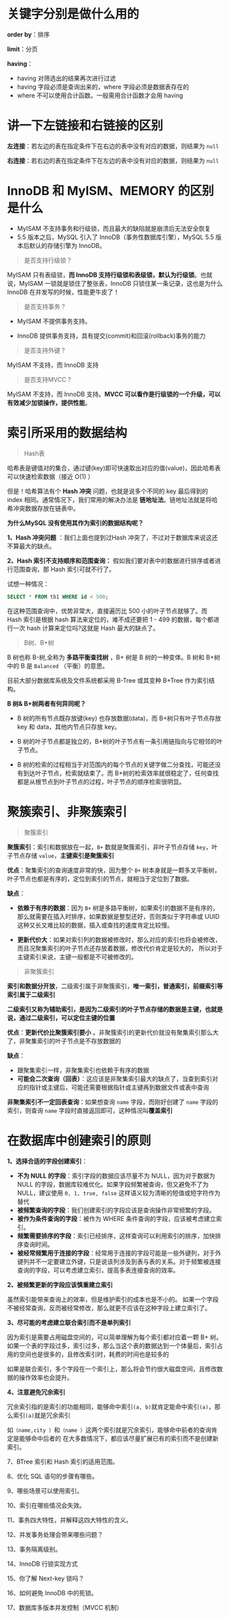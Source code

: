 # 关键字分别是做什么用的

**order by**：排序

**limit**：分页

**having**：

* having 对筛选出的结果再次进行过滤
* having 字段必须是查询出来的，where 字段必须是数据表存在的
* where 不可以使用合计函数。一般需用合计函数才会用 having



# 讲一下左链接和右链接的区别

**左连接**：若左边的表在指定条件下在右边的表中没有对应的数据，则结果为 `null` 

**右连接**：若右边的表在指定条件下在左边的表中没有对应的数据，则结果为 `null` 



# InnoDB 和 MyISM、MEMORY 的区别是什么

* MyISAM 不支持事务和行级锁，而且最大的缺陷就是崩溃后无法安全恢复
* 5.5 版本之后，MySQL 引入了 InnoDB（事务性数据库引擎），MySQL 5.5 版本后默认的存储引擎为 InnoDB。

> 是否支持行级锁？

MyISAM 只有表级锁，**而 InnoDB 支持行级锁和表级锁，默认为行级锁**。也就说，MyISAM 一锁就是锁住了整张表，InnoDB 只锁住某一条记录，这也是为什么 InnoDB 在并发写的时候，性能更牛皮了！

> 是否支持事务？

* MyISAM 不提供事务支持。

* InnoDB 提供事务支持，具有提交(commit)和回滚(rollback)事务的能力

> 是否支持外键？

MyISAM 不支持，而 InnoDB 支持

> 是否支持MVCC？

MyISAM 不支持，而 InnoDB 支持。**MVCC 可以看作是行级锁的一个升级，可以有效减少加锁操作，提供性能**。



# 索引所采用的数据结构

> Hash表

哈希表是键值对的集合，通过键(key)即可快速取出对应的值(value)，因此哈希表可以快速检索数据（接近 O(1) ）

但是！哈希算法有个 **Hash 冲突** 问题，也就是说多个不同的 key 最后得到的 index 相同。通常情况下，我们常用的解决办法是 **链地址法**。链地址法就是将哈希冲突数据存放在链表中。

**为什么MySQL 没有使用其作为索引的数据结构呢？**

**1、Hash 冲突问题** ：我们上面也提到过Hash 冲突了，不过对于数据库来说这还不算最大的缺点。

**2、Hash 索引不支持顺序和范围查询：** 假如我们要对表中的数据进行排序或者进行范围查询，那 Hash 索引可就不行了。

试想一种情况：

```sql
SELECT * FROM tb1 WHERE id < 500;
```

在这种范围查询中，优势非常大，直接遍历比 500 小的叶子节点就够了。而 Hash 索引是根据 hash 算法来定位的，难不成还要把 1 - 499 的数据，每个都进行一次 hash 计算来定位吗?这就是 Hash 最大的缺点了。

> B树、B+树

B 树也称 B-树,全称为 **多路平衡查找树** ，B+ 树是 B 树的一种变体。B 树和 B+树中的 B 是 `Balanced` （平衡）的意思。

目前大部分数据库系统及文件系统都采用 B-Tree 或其变种 B+Tree 作为索引结构。

**B 树& B+树两者有何异同呢？** 

* B 树的所有节点既存放键(key) 也存放数据(data)，而 B+树只有叶子节点存放 key 和 data，其他内节点只存放 key。

* B 树的叶子节点都是独立的，B+树的叶子节点有一条引用链指向与它相邻的叶子节点。

* B 树的检索的过程相当于对范围内的每个节点的关键字做二分查找，可能还没有到达叶子节点，检索就结束了。而 B+树的检索效率就很稳定了，任何查找都是从根节点到叶子节点的过程，叶子节点的顺序检索很明显。



# 聚簇索引、非聚簇索引

> 聚簇索引

**聚簇索引**：索引和数据放在一起，`B+` 数就是聚簇索引，非叶子节点存储 `key`，叶子节点存储 `value`，**主键索引是聚簇索引**

**优点**：聚集索引的查询速度非常的快，因为整个 `B+` 树本身就是一颗多叉平衡树，叶子节点也都是有序的，定位到索引的节点，就相当于定位到了数据。

**缺点**：

* **依赖于有序的数据**：因为 `B+` 树是多路平衡树，如果索引的数据不是有序的，那么就需要在插入时排序，如果数据是整型还好，否则类似于字符串或 UUID 这种又长又难比较的数据，插入或查找的速度肯定比较慢。

* **更新代价大**：如果对索引列的数据被修改时，那么对应的索引也将会被修改， 而且况聚集索引的叶子节点还存放着数据，修改代价肯定是较大的， 所以对于主键索引来说，主键一般都是不可被修改的。

> 非聚簇索引

**索引和数据分开放**，二级索引属于非聚簇索引，**唯一索引，普通索引，前缀索引等索引属于二级索引** 

**二级索引又称为辅助索引，是因为二级索引的叶子节点存储的数据是主键，也就是说，通过二级索引，可以定位主键的位置** 

**优点**：**更新代价比聚簇索引要小** 。非聚簇索引的更新代价就没有聚集索引那么大了，非聚集索引的叶子节点是不存放数据的

**缺点**：

* 跟聚集索引一样，非聚集索引也依赖于有序的数据
* **可能会二次查询（回表）**：这应该是非聚集索引最大的缺点了，当查到索引对应的指针或主键后，可能还需要根据指针或主键再到数据文件或表中查询

**非聚集索引不一定回表查询**：如果想查询 `name` 字段，而刚好创建了 `name` 字段的索引，则查询 `name` 字段时直接返回即可，这种情况叫**覆盖索引** 



# 在数据库中创建索引的原则

**1、选择合适的字段创建索引**：

- **不为 NULL 的字段**：索引字段的数据应该尽量不为 NULL，因为对于数据为 NULL 的字段，数据库较难优化。如果字段频繁被查询，但又避免不了为 NULL，建议使用 `0, 1, true, false` 这样语义较为清晰的短值或短字符作为替代
- **被频繁查询的字段**：我们创建索引的字段应该是查询操作非常频繁的字段。
- **被作为条件查询的字段**：被作为 WHERE 条件查询的字段，应该被考虑建立索引。
- **频繁需要排序的字段**：索引已经排序，这样查询可以利用索引的排序，加快排序查询时间。
- **被经常频繁用于连接的字段**：经常用于连接的字段可能是一些外键列，对于外键列并不一定要建立外键，只是说该列涉及到表与表的关系。对于频繁被连接查询的字段，可以考虑建立索引，提高多表连接查询的效率。

**2、被频繁更新的字段应该慎重建立索引** 

虽然索引能带来查询上的效率，但是维护索引的成本也是不小的。 如果一个字段不被经常查询，反而被经常修改，那么就更不应该在这种字段上建立索引了。

**3、尽可能的考虑建立联合索引而不是单列索引** 

因为索引是需要占用磁盘空间的，可以简单理解为每个索引都对应着一颗 B+ 树。如果一个表的字段过多，索引过多，那么当这个表的数据达到一个体量后，索引占用的空间也是很多的，且修改索引时，耗费的时间也是较多的

如果是联合索引，多个字段在一个索引上，那么将会节约很大磁盘空间，且修改数据的操作效率也会提升。

**4、注意避免冗余索引** 

冗余索引指的是索引的功能相同，能够命中索引`(a, b)`就肯定能命中索引`(a)`，那么索引`(a)`就是冗余索引

如`（name,city ）`和`（name ）`这两个索引就是冗余索引，能够命中前者的查询肯定是能够命中后者的 在大多数情况下，都应该尽量扩展已有的索引而不是创建新索引。





7、BTree 索引和 Hash 索引的适用范围。



8、优化 SQL 语句的步骤有哪些。

9、哪些场景可以使用索引。

10、索引在哪些情况会失效。





11、事务四大特性，并解释这四大特性的含义。

12、并发事务处理会带来哪些问题？

13、事务隔离级别。

14、InnoDB 行锁实现方式

15、你了解 Next-key 锁吗？

16、如何避免 InnoDB 中的死锁。

17、数据库多版本并发控制（MVCC 机制）



